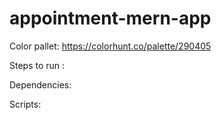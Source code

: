 # appointment-mern-app

Color pallet: https://colorhunt.co/palette/290405

Steps to run :


Dependencies: 


Scripts:



